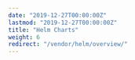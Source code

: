 ```yaml
---
date: "2019-12-27T00:00:00Z"
lastmod: "2019-12-27T00:00:00Z"
title: "Helm Charts"
weight: 6
redirect: "/vendor/helm/overview/"
---
```

